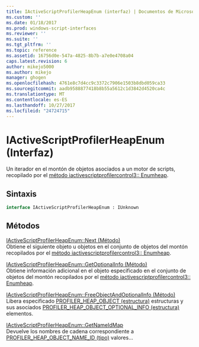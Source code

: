 ```yaml
---
title: IActiveScriptProfilerHeapEnum (interfaz) | Documentos de Microsoft
ms.custom: ''
ms.date: 01/18/2017
ms.prod: windows-script-interfaces
ms.reviewer: ''
ms.suite: ''
ms.tgt_pltfrm: ''
ms.topic: reference
ms.assetid: 16756d0e-547a-4825-8b7b-a7e0e4708a04
caps.latest.revision: 6
author: mikejo5000
ms.author: mikejo
manager: ghogen
ms.openlocfilehash: 4761e8c7d4cc9c3372c7906e1503b8dbd059ca33
ms.sourcegitcommit: aadb9588877418b8b55a5612c1d3842d4520ca4c
ms.translationtype: MT
ms.contentlocale: es-ES
ms.lasthandoff: 10/27/2017
ms.locfileid: "24724715"
---
```

# <a name="iactivescriptprofilerheapenum-interface"></a>IActiveScriptProfilerHeapEnum (Interfaz)
Un iterador en el montón de objetos asociados a un motor de scripts, recopilado por el [método iactivescriptprofilercontrol3:: Enumheap](../../winscript/reference/iactivescriptprofilercontrol3-enumheap-method.md).  
  
## <a name="syntax"></a>Sintaxis  
  
```vb  
interface IActiveScriptProfilerHeapEnum : IUnknown  
```  
  
## <a name="methods"></a>Métodos  
 [IActiveScriptProfilerHeapEnum::Next (Método)](../../winscript/reference/iactivescriptprofilerheapenum-next-method.md)  
 Obtiene el siguiente objeto u objetos en el conjunto de objetos del montón recopilados por el [método iactivescriptprofilercontrol3:: Enumheap](../../winscript/reference/iactivescriptprofilercontrol3-enumheap-method.md).  
  
 [IActiveScriptProfilerHeapEnum::GetOptionalInfo (Método)](../../winscript/reference/iactivescriptprofilerheapenum-getoptionalinfo-method.md)  
 Obtiene información adicional en el objeto especificado en el conjunto de objetos del montón recopilados por el [método iactivescriptprofilercontrol3:: Enumheap](../../winscript/reference/iactivescriptprofilercontrol3-enumheap-method.md).  
  
 [IActiveScriptProfilerHeapEnum::FreeObjectAndOptionalInfo (Método)](../../winscript/reference/iactivescriptprofilerheapenum-freeobjectandoptionalinfo-method.md)  
 Libera especificado [PROFILER_HEAP_OBJECT (estructura)](../../winscript/reference/profiler-heap-object-structure.md) estructuras y sus asociados [PROFILER_HEAP_OBJECT_OPTIONAL_INFO (estructura)](../../winscript/reference/profiler-heap-object-optional-info-structure.md) elementos.  
  
 [IActiveScriptProfilerHeapEnum::GetNameIdMap](../../winscript/reference/iactivescriptprofilerheapenum-getnameidmap.md)  
 Devuelve los nombres de cadena correspondiente a [PROFILER_HEAP_OBJECT_NAME_ID (tipo)](../../winscript/reference/profiler-heap-object-name-id-type.md) valores...